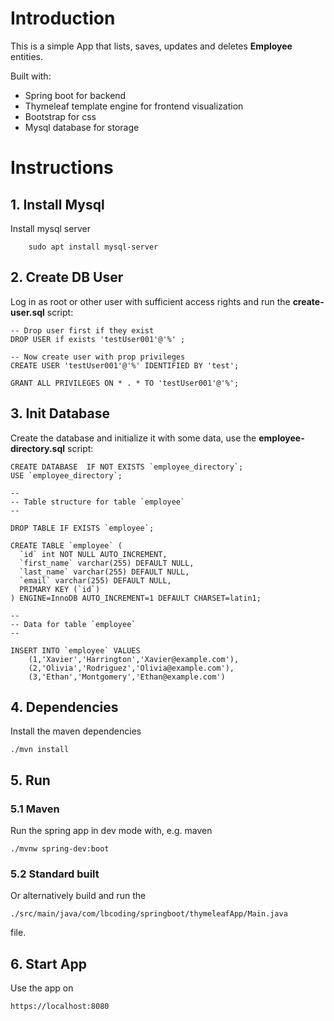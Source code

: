 # Introduction
This is a simple App that lists, saves, updates and deletes **Employee** entities. 

Built with:
- Spring boot for backend 
- Thymeleaf template engine for frontend visualization
- Bootstrap for css
- Mysql database for storage

# Instructions
## 1. Install Mysql
Install mysql server
```shell
    sudo apt install mysql-server
```

## 2. Create DB User
Log in as root or other user with sufficient access rights and run the **create-user.sql** script:
```roomsql
-- Drop user first if they exist
DROP USER if exists 'testUser001'@'%' ;

-- Now create user with prop privileges
CREATE USER 'testUser001'@'%' IDENTIFIED BY 'test';

GRANT ALL PRIVILEGES ON * . * TO 'testUser001'@'%';
```

## 3. Init Database
Create the database and initialize it with some data, use the **employee-directory.sql** script:
```roomsql
CREATE DATABASE  IF NOT EXISTS `employee_directory`;
USE `employee_directory`;

--
-- Table structure for table `employee`
--

DROP TABLE IF EXISTS `employee`;

CREATE TABLE `employee` (
  `id` int NOT NULL AUTO_INCREMENT,
  `first_name` varchar(255) DEFAULT NULL,
  `last_name` varchar(255) DEFAULT NULL,
  `email` varchar(255) DEFAULT NULL,
  PRIMARY KEY (`id`)
) ENGINE=InnoDB AUTO_INCREMENT=1 DEFAULT CHARSET=latin1;

--
-- Data for table `employee`
--

INSERT INTO `employee` VALUES 
    (1,'Xavier','Harrington','Xavier@example.com'),
    (2,'Olivia','Rodriguez','Olivia@example.com'),
    (3,'Ethan','Montgomery','Ethan@example.com')
```

## 4. Dependencies
Install the maven dependencies
```shell
./mvn install
```
## 5. Run
### 5.1 Maven
Run the spring app in dev mode with, e.g. maven
```shell
./mvnw spring-dev:boot
```
### 5.2 Standard built
Or alternatively build and run the 
```shell
./src/main/java/com/lbcoding/springboot/thymeleafApp/Main.java
```
file.

## 6. Start App
Use the app on
```text
https://localhost:8080
```
